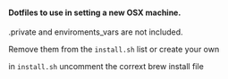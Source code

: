 #### Dotfiles to use in setting a new OSX machine.

.private and enviroments_vars are not included.

Remove them from the `install.sh` list or create your own

in `install.sh` uncomment the corrext brew install file

